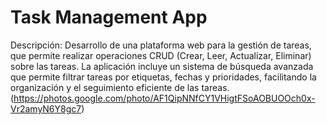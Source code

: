 # Task Management App
Descripción: Desarrollo de una plataforma web para la gestión de tareas, que permite realizar operaciones CRUD (Crear, Leer, Actualizar, Eliminar) sobre las tareas. La aplicación incluye un sistema de búsqueda avanzada que permite filtrar tareas por etiquetas, fechas y prioridades, facilitando la organización y el seguimiento eficiente de las tareas.
(https://photos.google.com/photo/AF1QipNNfCY1VHigtFSoAOBUOOch0x-Vr2amyN6Y8gc7)
